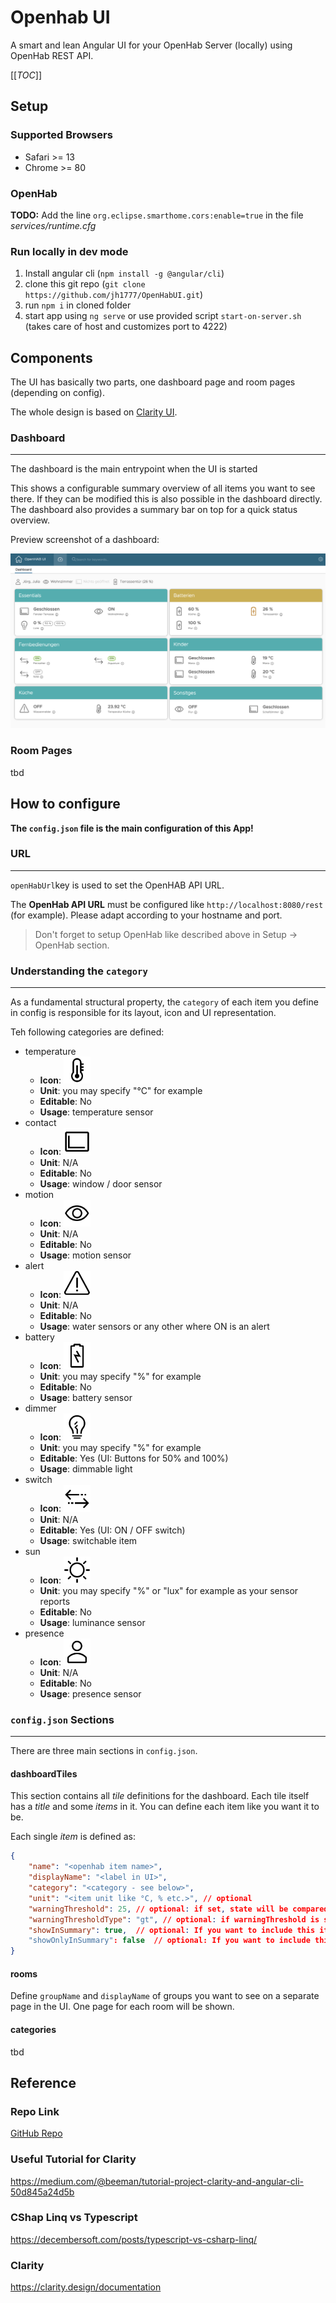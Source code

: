 # Openhab UI

A smart and lean Angular UI for your OpenHab Server (locally) using OpenHab REST API.

[[_TOC_]]

## Setup

### Supported Browsers

- Safari >= 13
- Chrome >= 80

### OpenHab

**TODO:** Add the line `org.eclipse.smarthome.cors:enable=true` in the file *services/runtime.cfg*

### Run locally in dev mode

1. Install angular cli (`npm install -g @angular/cli`)
2. clone this git repo (`git clone https://github.com/jh1777/OpenHabUI.git`)
3. run `npm i` in cloned folder
4. start app using `ng serve` or use provided script `start-on-server.sh` (takes care of host and customizes port to 4222)

## Components

The UI has basically two parts, one dashboard page and room pages (depending on config).

The whole design is based on [Clarity UI](https://www.clarity.design).

### Dashboard

---

The dashboard is the main entrypoint when the UI is started

This shows a configurable summary overview of all items you want to see there. If they can be modified this is also possible in the dashboard directly. The dashboard also provides a summary bar on top for a quick status overview.

Preview screenshot of a dashboard:

![screenshot-dashboard](screenshot-dashboard.png)

### Room Pages

tbd

## How to configure

**The `config.json` file is the main configuration of this App!**

### URL

---

`openHabUrl`key is used to set the OpenHAB API URL.

The **OpenHab API URL** must be configured like `http://localhost:8080/rest` (for example). Please adapt according to your hostname and port.
> Don't forget to setup OpenHab like described above in Setup -> OpenHab section.

### Understanding the `category`

---

As a fundamental structural property, the `category` of each item you define in config is responsible for its layout, icon and UI representation.

Teh following categories are defined:

- temperature
  - **Icon**: <img src="./src/assets/icons/thermometer-line.svg" alt="thermometer-line" style="zoom:60%;" />
  - **Unit**: you may specify "°C" for example
  - **Editable**: No
  - **Usage**: temperature sensor
- contact
  - **Icon**: <img src="./src/assets/icons/axis-chart-line.svg" alt="axis-chart-line" style="zoom:60%;" />
  - **Unit**: N/A
  - **Editable**: No
  - **Usage**: window / door sensor
- motion
  - **Icon**: <img src="./src/assets/icons/eye-line.svg" alt="eye" style="zoom:60%;" />
  - **Unit**: N/A
  - **Editable**: No
  - **Usage**: motion sensor
- alert
  - **Icon**: <img src="./src/assets/icons/warning-standard-line.svg" alt="warning-standard-line" style="zoom:60%;" />
  - **Unit**: N/A
  - **Editable**: No
  - **Usage**: water sensors or any other where ON is an alert 
- battery
  - **Icon**: <img src="./src/assets/icons/battery-line.svg" alt="battery-line" style="zoom:60%;" />
  - **Unit**: you may specify "%" for example
  - **Editable**: No
  - **Usage**: battery sensor
- dimmer
  - **Icon**: <img src="./src/assets/icons/lightbulb-line.svg" alt="lightbulb-line" style="zoom:60%;" />
  - **Unit**: you may specify "%" for example
  - **Editable**: Yes (UI: Buttons for 50% and 100%)
  - **Usage**: dimmable light
- switch
  - **Icon**: <img src="./src/assets/icons/switch-line.svg" alt="switch-line" style="zoom:60%;" />
  - **Unit**: N/A
  - **Editable**: Yes (UI: ON / OFF switch)
  - **Usage**: switchable item
- sun
  - **Icon**: <img src="./src/assets/icons/sun-line.svg" alt="sun-line" style="zoom:60%;" />
  - **Unit**: you may specify "%" or "lux" for example as your sensor reports
  - **Editable**: No
  - **Usage**: luminance sensor
- presence
  - **Icon**: <img src="./src/assets/icons/user-line.svg" alt="user-line" style="zoom:60%;" />
  - **Unit**: N/A
  - **Editable**: No
  - **Usage**: presence sensor

### `config.json` Sections

---

There are three main sections in `config.json`.

#### dashboardTiles

This section contains all _tile_ definitions for the dashboard. Each tile itself has a _title_ and some _items_ in it. You can define each item like you want it to be. 

Each single _item_ is defined as:

```json
{
    "name": "<openhab item name>",
    "displayName": "<label in UI>",
    "category": "<category - see below>",
    "unit": "<item unit like °C, % etc.>", // optional
    "warningThreshold": 25, // optional: if set, state will be compared and set to isWarning
    "warningThresholdType": "gt", // optional: if warningThreshold is set, this should be also set to 'gt' (greater than) or 'lt' (lower than) to be able to determine warning state
    "showInSummary": true,  // optional: If you want to include this item in the summary bar (default is false)
    "showOnlyInSummary": false  // optional: If you want to include this item ONLY in the summary bar and don't show in a tile (default is false)
}
```

#### rooms

Define `groupName` and `displayName` of groups you want to see on a separate page in the UI. 
One page for each room will be shown.

#### categories

tbd

## Reference

### Repo Link

[GitHub Repo](https://github.com/jh1777/OpenHabUI)

### Useful Tutorial for Clarity

https://medium.com/@beeman/tutorial-project-clarity-and-angular-cli-50d845a24d5b

### CShap Linq vs Typescript

https://decembersoft.com/posts/typescript-vs-csharp-linq/

### Clarity

https://clarity.design/documentation
